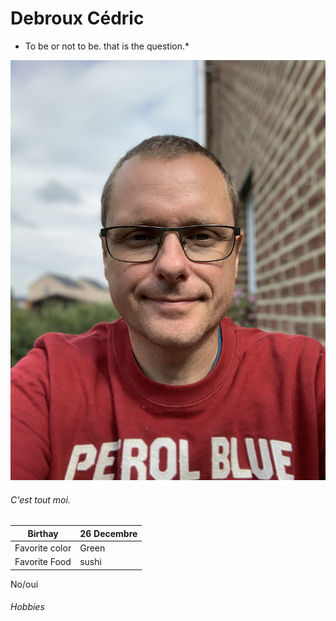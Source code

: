 # Debroux Cédric
* To be or not to be. that is the question.*

![Moi](https://github.com/Cedricdebroux/markdown-challenge/blob/master/IMG_2831.jpeg)

###### C'est tout moi.

|Birthay       |26 Decembre|
|--------------|-----------|
|Favorite color|Green      |
|Favorite Food |sushi      |

No/oui

###### Hobbies

